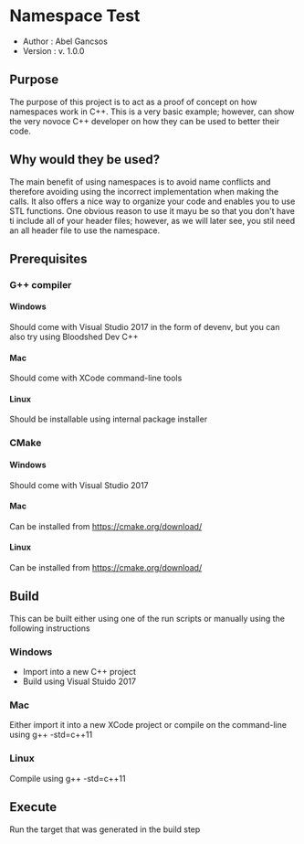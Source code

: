 # Namespace Test
* Author    : Abel Gancsos
* Version   : v. 1.0.0

## Purpose
The purpose of this project is to act as a proof of concept on how namespaces work in C++.  This is a very basic example; however, can show the very novoce C++ developer on how they can be used to better their code.

## Why would they be used?
The main benefit of using namespaces is to avoid name conflicts and therefore avoiding using the incorrect implementation when making the calls. It also offers a nice way to organize your code and enables you to use STL functions.
One obvious reason to use it mayu be so that you don't have ti include all of your header files; however, as we will later see, you stil need an all header file to use the namespace.

## Prerequisites
### G++ compiler
#### Windows
Should come with Visual Studio 2017 in the form of devenv, but you can also try using Bloodshed Dev C++
#### Mac
Should come with XCode command-line tools
#### Linux
Should be installable using internal package installer
### CMake
#### Windows
Should come with Visual Studio 2017 
#### Mac
Can be installed from https://cmake.org/download/
#### Linux
Can be installed from https://cmake.org/download/

## Build
This can be built either using one of the run scripts or manually using the following instructions
### Windows
* Import into a new C++ project
* Build using Visual Stuido 2017

### Mac
Either import it into a new XCode project or compile on the command-line using g++ -std=c++11

### Linux
Compile using g++ -std=c++11

## Execute
Run the target that was generated in the build step
​
